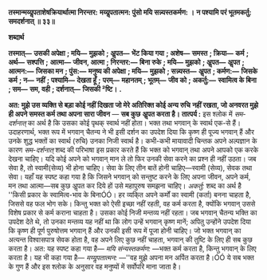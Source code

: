 **तस्मान्मय्यॢपताशेषक्रियार्थात्मा निरन्तर:** **मय्यॢपतात्मन: पुंसो मयि सन्न्यस्तकर्मण: ।** **न पश्यामि परं भूतमकर्तु: समदर्शनात् ॥ ३३॥** 

**शब्दार्थ** 

**तस्मात्—** **उसकी अपेक्षा** **; मयि—** **मुझको** **; अॢपत—** **भेंट किया गया** **; अशेष—** **समस्त** **; क्रिया—** **कर्म** **; अर्थ—** **सश्पत्ति** **;** **आत्मा—** **जीवन, आत्मा** **; निरन्तर:—** **बिना रुके** **; मयि—** **मुझको** **; अॢपत—** **अॢपत** **; आत्मन:—** **जिसका मन** **; पुंस:—** **मनुष्य की अपेक्षा** **; मयि—** **मुझको** **; सन्न्यस्त—** **अॢपत** **; कर्मण:—** **जिसके कर्म** **; न—** **नहीं** **; पश्यामि—** **देखता हूँ** **;** **परम्—** **महानतम्** **; भूतम्—** **जीव को** **; अकर्तु:—** **स्वामित्व के बिना** **; सम—** **सम, वही** **; दर्शनात्—** **जिसकी ²ष्टि।** **.** 

**अत: मुझे उस व्यक्ति से बड़ा कोई नहीं दिखता जो मेरे अतिरिक्त कोई अन्य रुचि** **नहीं रखता, जो अनवरत मुझे ही अपने समस्त कर्म तथा अपना सारा जीवन** — **सब कुछ** **अॢपत करता है।** **तात्पर्य :** इस श्लोक में *सम-दर्शनात्* का अर्थ है कि उसका कोई पृथक् स्वार्थ नहीं होता। भक्त तथा भगवान् के स्वार्थ एक-से हैं। उदाहरणार्थ, भक्त रूप में भगवान् चैतन्य ने भी इसी दर्शन का उपदेश दिया कि कृष्ण ही पूज्य भगवान् हैं और उनके शुद्ध भक्तों का स्वार्थ (रुचि) उनका निजी स्वार्थ है। कभी-कभी मायावादी चिन्तक अपने अल्पज्ञान के कारण *सम-दर्शनात्* शब्द की परिभाषा इस प्रकार करते हैं कि भक्त को भगवान् तथा अपने आपको एक करके देखना चाहिए। यदि कोई अपने को भगवान् मान ले तो फिर उनकी सेवा करने का प्रश्न ही नहीं उठता। जब सेवा है, तो स्वामी(सेव्य) भी होना चाहिए। सेवा के लिए तीन बातें होनी चाहिए—स्वामी (सेव्य), सेवक तथा सेवा। यहाँ यह स्पष्ट कहा गया है कि जिसने भगवान् को सन्तुष्ट करने के लिए अपना जीवन, अपने कर्म, मन तथा आत्मा—सब कुछ अॢपत कर दिये हों उसे महापुरुष समझना चाहिए। *अकर्तु:* शब्द का अर्थ है ''किसी प्रकार के स्वामित्व-भाव के बिनाÓÓ। हर व्यकि्त अपने कर्मों का स्वामी (कर्ता) बनना चाहता है, जिससे वह फल भोग सके। किन्तु भक्त को ऐसी इच्छा नहीं रहती, वह कर्म करता है, क्योंकि भगवान् उससे विशेष प्रकार से कर्म कराना चाहता है। उसका कोई निजी मन्तव्य नहीं रहता। जब भगवान् चैतन्य भक्ति का उपदेश देते थे, तो उनका मन्तव्य यह नहीं था कि लोग उन्हें भगवान् कृष्ण मानें; अपितु उन्होंने उपदेश दिया कि कृष्ण ही पूर्ण पुरुषोत्तम भगवान् हैं और उनकी इसी रूप में पूजा होनी चाहिए। जो भक्त भगवान् का अत्यन्त विश्वासपात्र सेवक होता है, वह अपने लिए कुछ नहीं चाहता, भगवान् की तुष्टि के लिए ही सब कुछ करता है। अत: यह स्पष्ट कहा गया है— *मयि संन्यस्तकर्मण:* —भक्त कर्म करता है, किन्तु भगवान् के लिए करता है। यह भी कहा गया है— *मय्यॢपतात्मन:* —''वह मुझे अपना मन अर्पित करता है।ÓÓ ये सब भक्त के गुण हैं और इस श्लोक के अनुसार वह मनुष्यों में सर्वोपरि माना जाता है।  